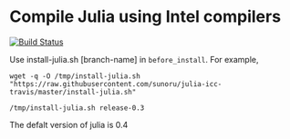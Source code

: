 # Compile Julia using Intel compilers
[![Build Status](https://travis-ci.org/sunoru/julia-icc-travis.svg?branch=master)](https://travis-ci.org/sunoru/julia-icc-travis)

Use install-julia.sh [branch-name] in `before_install`. For example,

`wget -q -O /tmp/install-julia.sh "https://raw.githubusercontent.com/sunoru/julia-icc-travis/master/install-julia.sh"`

`/tmp/install-julia.sh release-0.3`

The defalt version of julia is 0.4
